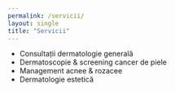 ```yaml
---
permalink: /servicii/
layout: single
title: "Servicii"
---
```


- Consultații dermatologie generală
- Dermatoscopie & screening cancer de piele
- Management acnee & rozacee
- Dermatologie estetică
